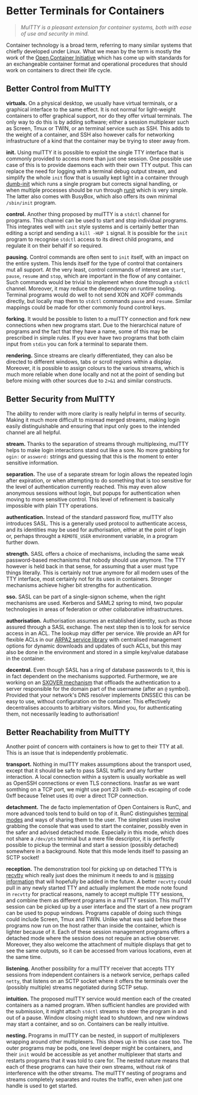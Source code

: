 # Better Terminals for Containers

> *MulTTY is a pleasant extension for container systems,
> both with ease of use and security in mind.*

Container technology is a broad term, referring to many
similar systems that chiefly developed under Linux.  What
we mean by the term is mostly the work of the
[Open Container Initiative](http://opencontainers.org)
which has come up with standards for an exchangeable
container format and operational procedures that should
work on containers to direct their life cycle.


## Better Control from MulTTY

**virtuals.**
On a physical desktop, we usually have virtual terminals,
or a graphical interface to the same effect.  It is not
normal for light-weight containers to offer graphical
support, nor do they offer virtual terminals.  The only
way to do this is by adding software; either a session
multiplexer such as Screen, Tmux or TWIN, or an terminal
service such as SSH.  This adds to the weight of a
container, and SSH also however calls for networking
infrastructure of a kind that the container may be trying
to steer away from.

**init.**
Using mulTTY it is possible to exploit the single TTY
interface that is commonly provided to access more than
just one session.  One possible use case of this is to
provide daemons each with their own TTY output.  This
can replace the need for logging with a terminal debug
output stream, and simplify the whole
`init` flow that is usually kept light in a container
through
[dumb-init](https://engineeringblog.yelp.com/2016/01/dumb-init-an-init-for-docker.html)
which runs a single program but corrects signal handling,
or when multiple processes should be run through
[runit](http://kchard.github.io/runit-quickstart/)
which is very simple.  The latter also comes with BusyBox,
which also offers its own minimal `/sbin/init` program.

**control.**
Another thing proposed by mulTTY is a `stdctl` channel
for programs.  This channel can be used to start and
stop individual programs.  This integrates well with
`init` style systems and is certainly better than
editing a script and sending a `kill -HUP 1` signal.
It is possible for the `init` program to recognise
`stdctl` access to its direct child programs, and
regulate it on their behalf if so required.

**pausing.**
Control commands are often sent to `init` itself,
with an impact on the entire system.  This lends
itself for the type of control that containers mut
all support.  At the very least, control commands of
interest are `start`, `pause`, `resume` and `stop`,
which are important in the flow of any container.
Such commands would be trivial to implement when
done through a `stdctl` channel.  Moreover, it may
reduce the dependency on runtime tooling.  Terminal
programs would do well to not send XON and XOFF
commands directly, but locally map them to `stdctl`
commands `pause` and `resume`.  Similar mappings
could be made for other commonly found control keys.

**forking.**
It would be possible to listen to a mulTTY connection
and fork new connections when new programs start.
Due to the hierarchical nature of programs and the
fact that they have a name, some of this may be
prescribed in simple rules.  If you ever have two
programs that both claim input from `stdin` you can
fork a terminal to separate them.

**rendering.**
Since streams are clearly differentiated, they can
also be directed to different windows, tabs or
scroll regions within a display.  Moreover, it is
possible to assign colours to the various streams,
which is much more reliable when done locally and
not at the point of sending but before mixing with
other sources due to `2>&1` and similar constructs.


## Better Security from MulTTY

The ability to render with more clarity is really
helpful in terms of security.  Making it much more
difficult to misread merged streams, making login
easily distinguishable and ensuring that input
only goes to the intended channel are all helpful.

**stream.**
Thanks to the separation of streams through
multiplexing, mulTTY helps to make login interactions
stand out like a sore.  No more grabbing for `ogin:`
or `assword:` strings and guessing that this is the
moment to enter sensitive information.

**separation.**
The use of a separate stream for login allows the
repeated login after expiration, or when attempting
to do something that is too sensitive for the level
of authentication currently reached.  This may even
allow anonymous sessions without login, but popups
for authentication when moving to more sensitive
control.  This level of refinement is basically
impossible with plain TTY operations.

**authentication.**
Instead of the standard password flow, mulTTY also
introduces SASL.  This is a generally used protocol
to authenticate access, and its identities may be
used for authorisation, either at the point of
login or, perhaps throught a `REMOTE_USER`
environment variable, in a program further down.

**strength.**
SASL offers a choice of mechanisms, including the
same weak password-based mechanisms that nobody
should use anymore.  The TTY however is held back
in that sense, for assuming that a user must type
things literally.  This is certainly not true
anymore for all modern uses of the TTY interface,
most certainly not for its uses in containers.
Stronger mechanisms achieve higher bit strengths
for authentication.

**sso.**
SASL can be part of a single-signon scheme, when
the right mechanisms are used.  Kerberos and
SAML2 spring to mind, two popular technologies
in areas of federation or other collaborative
infrastructures.

**authorisation.**
Authorisation assumes an established identity,
such as those assured through a SASL exchange.
The next step then is to look for service access
in an ACL.  The lookup may differ per service.
We provide an API for flexible ACLs in our
[ARPA2 service library](https://github.com/arpa2/libarpa2service)
with centralised management options for dynamic
downloads and updates of such ACLs, but this may
also be done in the environment and stored in a
simple key/value database in the container.

**decentral.**
Even though SASL has a ring of database passwords
to it, this is in fact dependent on the mechanisms
supported.  Furthermore, we are working on an
[SXOVER mechanism](https://tools.ietf.org/html/draft-vanrein-diameter-sasl-00)
that offloads the authentication to a server
responsible for the domain part of the username
(after an `@` symbol).  Provided that your
network's DNS resolver implements DNSSEC this can
be easy to use, without configuration on the
container.  This effectively decentralises accounts
to arbitrary visitors.  Mind you, for authenticating
them, not necessarily leading to authorisation!


## Better Reachability from MulTTY

Another point of concern with containers is how to
get to their TTY at all.  This is an issue that
is independently problematic.

**transport.**
Nothing in mulTTY makes assumptions about the
transport used, except that it should be safe
to pass SASL traffic and any further interaction.
A local connection within a system is usually
workable as well as OpenSSH connections or even
TLS connections.  Inasfar as we want somthing on
a TCP port, we might use port 23 (with `<DLE>`
escaping of code 0xff because Telnet uses it)
over a direct TCP connection.

**detachment.**
The de facto implementation of Open Containers is
RunC, and more advanced tools tend to build on top
of it.  RunC distinguishes
[terminal modes](https://github.com/opencontainers/runc/blob/master/docs/terminals.md)
and ways of sharing them to the user.  The simplest
uses involve grabbing the console that was used to
start the container, possibly even in the safer
and advised detached mode.  Especially in this mode,
which does not share a `/dev/pts` terminal but a
mere file descriptor, it is perfectly possible to
pickup the terminal and start a session (possibly
detached) somewhere in a background.  Note that
this mode lends itself to passing an SCTP socket!

**reception.**
The demonstration tool for picking up on detached
TTYs is
[recvtty](https://github.com/opencontainers/runc/blob/master/contrib/cmd/recvtty/recvtty.go)
which really just does the minimum it needs to and is
[missing information](https://github.com/opencontainers/runc/issues/2110)
that will hopefully be added in the future.
A better `recvtty` could pull in any newly started
TTY and actually implement the mode note found in
`recvtty` for practical reasons, namely to accept
multiple TTY sessions, and combine them as different
programs in a mulTTY session.  This mulTTY session
can be picked up by a user interface and the start
of a new program can be used to popup windows.
Programs capable of doing such things could include
Screen, Tmux and TWIN.  Unlike what was said before
these programs now run on the host rather than
inside the container, which is lighter because of it.
Each of these session management programs offers a
detached mode where the session does not require an
active observer.  Moreover, they also welcome the
attachment of multiple displays that get to see the
same outputs, so it can be accessed from various
locations, even at the same time.

**listening.**
Another possibility for a mulTTY receiver that accepts
TTY sessions from independent containers is a network
service, perhaps called `netty`, that listens on an
SCTP socket where it offers the terminals over the
(possibly multiple) streams negotiated during SCTP
setup.

**intuition.**
The proposed mulTTY service would mention each of the
created containers as a named program.  When sufficient
handles are provided with the submission, it might
attach `stdctl` streams to steer the program in and
out of a pause.  Window closing might lead to shutdown,
and new windows may start a container, and so on.
Containers can be really intuitive.

**nesting.**
Programs in mulTTY can be nested, in support of
multiplexers wrapping around other multiplexers.  This
shows up in this use case too.  The outer programs
may be pods, one level deeper might be containers,
and their `init` would be accessible as
yet another multiplexer that starts and restarts
programs that it was told to care for.  The nested
nature means that each of these programs can have
their own streams, without risk of interference
with the other streams.  The mulTTY nesting of
programs and streams completely separates and
routes the traffic, even when just one handle is
used to get started.

